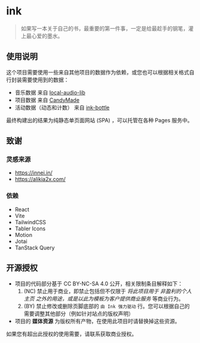 # ink

> 如果写一本关于自己的书，最重要的第一件事，一定是给最趁手的钢笔，灌上最心爱的墨水。

## 使用说明

这个项目需要使用一些来自其他项目的数据作为依赖，或您也可以根据相关格式自行封装需要使用到的数据：

- 音乐数据 来自 [local-audio-lib](https://github.com/Candinya/local-audio-lib)
- 项目数据 来自 [CandyMade](https://github.com/Candinya/CandyMade)
- 活动数据（动态和计数） 来自 [ink-bottle](https://github.com/Candinya/ink-bottle)

最终构建出的结果为纯静态单页面网站 (SPA) ，可以托管在各种 Pages 服务中。

## 致谢

### 灵感来源

- https://innei.in/
- https://alikia2x.com/

### 依赖

- React
- Vite
- TailwindCSS
- Tabler Icons
- Motion
- Jotai
- TanStack Query

## 开源授权

- 项目的代码部分基于 CC BY-NC-SA 4.0 公开，相关限制条目解释如下：
  1. (NC) 禁止用于商业，即禁止包括但不仅限于 _将此项目用于 非盈利的个人主页 之外的用途，或是以此为模板为客户提供商业服务_ 等商业行为。
  2. (BY) 禁止修改或删除页脚底部的 `由 Ink 强力驱动` 行。您可以根据自己的需要调整其他部分（例如针对站点的版权声明）
- 项目的 **媒体资源** 为版权所有产物，在使用此项目时请替换掉这些资源。

如果您有超出此授权的使用需要，请联系获取商业授权。
